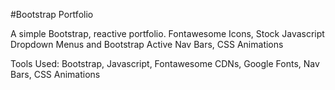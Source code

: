 #Bootstrap Portfolio

A simple Bootstrap, reactive portfolio.  Fontawesome Icons, Stock Javascript Dropdown Menus and Bootstrap Active Nav Bars, CSS Animations

Tools Used: Bootstrap, Javascript, Fontawesome CDNs, Google Fonts, Nav Bars, CSS Animations